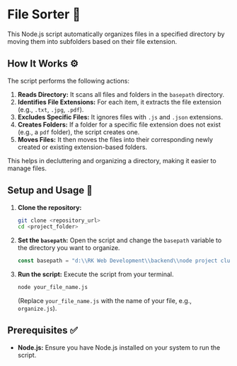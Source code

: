 # File Sorter 📂

This Node.js script automatically organizes files in a specified directory by moving them into subfolders based on their file extension.

## How It Works ⚙️

The script performs the following actions:

1.  **Reads Directory:** It scans all files and folders in the `basepath` directory.
2.  **Identifies File Extensions:** For each item, it extracts the file extension (e.g., `.txt`, `.jpg`, `.pdf`).
3.  **Excludes Specific Files:** It ignores files with `.js` and `.json` extensions.
4.  **Creates Folders:** If a folder for a specific file extension does not exist (e.g., a `pdf` folder), the script creates one.
5.  **Moves Files:** It then moves the files into their corresponding newly created or existing extension-based folders.

This helps in decluttering and organizing a directory, making it easier to manage files.

## Setup and Usage 🚀

1.  **Clone the repository:**
    ```bash
    git clone <repository_url>
    cd <project_folder>
    ```

2.  **Set the `basepath`:**
    Open the script and change the `basepath` variable to the directory you want to organize.
    ```javascript
    const basepath = "d:\\RK Web Development\\backend\\node project clutter" // <-- Change this path
    ```

3.  **Run the script:**
    Execute the script from your terminal.
    ```bash
    node your_file_name.js
    ```
    (Replace `your_file_name.js` with the name of your file, e.g., `organize.js`).

## Prerequisites ✅

* **Node.js:** Ensure you have Node.js installed on your system to run the script.
